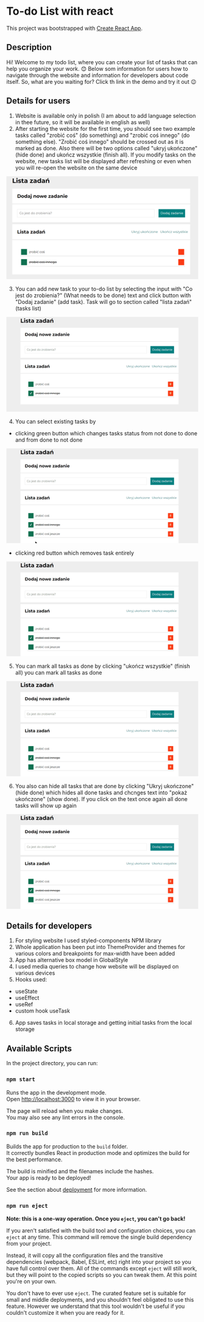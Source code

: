 # To-do List with react

This project was bootstrapped with [Create React App](https://github.com/facebook/create-react-app).

## Description
Hi! Welcome to my todo list, where you can create your list of tasks that can help you organize your work. 😊 Below som information for users how to navigate through the website and information for developers about code itself. So, what are you waiting for? Click th link in the demo and try it out 😉

## Details for users
1. Website is available only in polish (I am about to add language selection in thee future, so it will be available in english as well)
2. After starting the website for the first time, you should see two example tasks called "zrobić coś" (do something) and "zrobić coś innego" (do something else). "Zrobić coś innego" should be crossed out as it is marked as done. Also there will be two options called "ukryj ukończone" (hide done) and ukończ wszystkie (finish all). If you modify tasks on the website, new tasks list will be displayed after refreshing or even when you will re-open the website on the same device

<img src="for_readme/startingTasks.png">

3. You can add new task to your to-do list by selecting the input with "Co jest do zrobienia?" (What needs to be done) text and click button with "Dodaj zadanie" (add task). Task will go to section called "lista zadań" (tasks list)

<img src="for_readme/addNewTaskAnimation.gif">

4. You can select existing tasks by
- clicking green button which changes tasks status from not done to done and from done to not done

<img src="for_readme/toggleDoneAnimation.gif"> 

- clicking red button which removes task entirely

<img src="for_readme/deleteTaskAnimation.gif">

5. You can mark all tasks as done by clicking "ukończ wszystkie" (finish all) you can mark all tasks as done

<img src="for_readme/markAllDone.gif">

6. You also can hide all tasks that are done by clicking "Ukryj ukończone" (hide done) which hides all done tasks and chcnges text into "pokaż ukończone" (show done). If you click on the text once again all done tasks will show up again

<img src="for_readme/toggleDisplayDone.gif">

## Details for developers

1. For styling website I used styled-components NPM library
2. Whole application has been put into ThemeProvider and themes for various colors and breakpoints for max-width have been added 
3. App has alternative box model in GlobalStyle
4. I used media queries to change how website will be displayed on various devices
5. Hooks used:
- useState
- useEffect
- useRef
- custom hook useTask
6. App saves tasks in local storage and getting initial tasks from the local storage 

## Available Scripts

In the project directory, you can run:

### `npm start`

Runs the app in the development mode.\
Open [http://localhost:3000](http://localhost:3000) to view it in your browser.

The page will reload when you make changes.\
You may also see any lint errors in the console.

### `npm run build`

Builds the app for production to the `build` folder.\
It correctly bundles React in production mode and optimizes the build for the best performance.

The build is minified and the filenames include the hashes.\
Your app is ready to be deployed!

See the section about [deployment](https://facebook.github.io/create-react-app/docs/deployment) for more information.

### `npm run eject`

**Note: this is a one-way operation. Once you `eject`, you can't go back!**

If you aren't satisfied with the build tool and configuration choices, you can `eject` at any time. This command will remove the single build dependency from your project.

Instead, it will copy all the configuration files and the transitive dependencies (webpack, Babel, ESLint, etc) right into your project so you have full control over them. All of the commands except `eject` will still work, but they will point to the copied scripts so you can tweak them. At this point you're on your own.

You don't have to ever use `eject`. The curated feature set is suitable for small and middle deployments, and you shouldn't feel obligated to use this feature. However we understand that this tool wouldn't be useful if you couldn't customize it when you are ready for it.